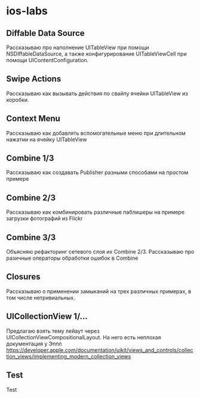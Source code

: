# ios-labs

## Diffable Data Source
Рассказываю про наполнение UITableView при помощи NSDIffableDataSource, а также конфигурирование UITableViewCell при помощи UIContentConfiguration.

## Swipe Actions
Рассказываю как вызывать действия по свайпу ячейки UITableView из коробки.

## Context Menu
Рассказываю как добавлять вспомогательные меню при длительном нажатии на ячейку UITableView

## Combine 1/3
Рассказываю как создавать Publisher разными способами на простом примере

## Combine 2/3
Рассказываю как комбинировать различные паблишеры на примере загрузки фотографий из Flickr

## Combine 3/3
Объясняю рефакторинг сетевого слоя их Combine 2/3. Рассказываю про разичные операторы обработки ошибок в Combine

## Closures
Рассказываю о применении замыканий на трех различных примерах, в том числе нетривиальных.

## UICollectionView 1/...
Предлагаю взять тему лейаут через UICollectionViewCompositionalLayout. На него есть неплохая документация у Эппл https://developer.apple.com/documentation/uikit/views_and_controls/collection_views/implementing_modern_collection_views

## Test
Test
